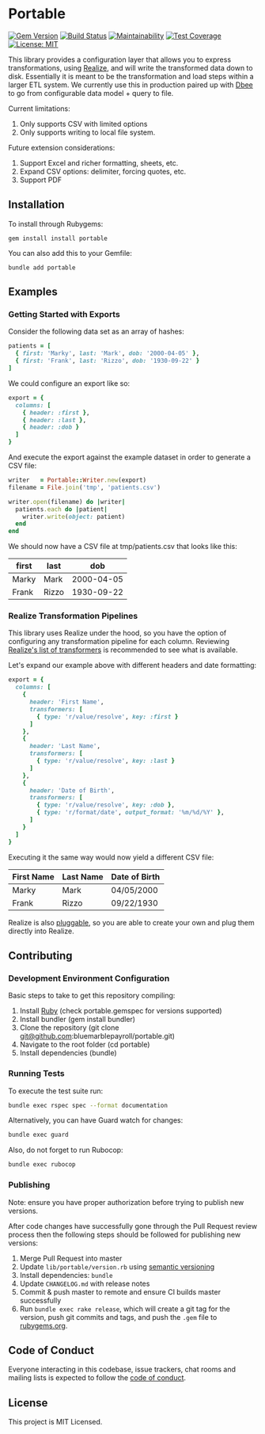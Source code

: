 # Portable

[![Gem Version](https://badge.fury.io/rb/portable.svg)](https://badge.fury.io/rb/portable) [![Build Status](https://travis-ci.org/bluemarblepayroll/portable.svg?branch=master)](https://travis-ci.org/bluemarblepayroll/portable) [![Maintainability](https://api.codeclimate.com/v1/badges/4b47ce94b0c9d889e648/maintainability)](https://codeclimate.com/github/bluemarblepayroll/portable/maintainability) [![Test Coverage](https://api.codeclimate.com/v1/badges/4b47ce94b0c9d889e648/test_coverage)](https://codeclimate.com/github/bluemarblepayroll/portable/test_coverage) [![License: MIT](https://img.shields.io/badge/License-MIT-yellow.svg)](https://opensource.org/licenses/MIT)

This library provides a configuration layer that allows you to express transformations, using [Realize](https://github.com/bluemarblepayroll/realize), and will write the transformed data down to disk.  Essentially it is meant to be the transformation and load steps within a larger ETL system. We currently use this in production paired up with [Dbee](https://github.com/bluemarblepayroll/dbee) to go from configurable data model + query to file.

Current limitations:

1. Only supports CSV with limited options
2. Only supports writing to local file system.

Future extension considerations:

1. Support Excel and richer formatting, sheets, etc.
2. Expand CSV options: delimiter, forcing quotes, etc.
3. Support PDF

## Installation

To install through Rubygems:

````
gem install install portable
````

You can also add this to your Gemfile:

````
bundle add portable
````

## Examples

### Getting Started with Exports

Consider the following data set as an array of hashes:

````ruby
patients = [
  { first: 'Marky', last: 'Mark', dob: '2000-04-05' },
  { first: 'Frank', last: 'Rizzo', dob: '1930-09-22' }
]
````

We could configure an export like so:

````ruby
export = {
  columns: [
    { header: :first },
    { header: :last },
    { header: :dob }
  ]
}
````

And execute the export against the example dataset in order to generate a CSV file:

````ruby
writer   = Portable::Writer.new(export)
filename = File.join('tmp', 'patients.csv')

writer.open(filename) do |writer|
  patients.each do |patient|
    writer.write(object: patient)
  end
end
````

We should now have a CSV file at tmp/patients.csv that looks like this:

first | last | dob
----- | ---- | -----
Marky | Mark | 2000-04-05
Frank | Rizzo | 1930-09-22

### Realize Transformation Pipelines

This library uses Realize under the hood, so you have the option of configuring any transformation pipeline for each column.  Reviewing [Realize's list of transformers](https://github.com/bluemarblepayroll/realize#transformer-gallery) is recommended to see what is available.

Let's expand our example above with different headers and date formatting:

````ruby
export = {
  columns: [
    {
      header: 'First Name',
      transformers: [
        { type: 'r/value/resolve', key: :first }
      ]
    },
    {
      header: 'Last Name',
      transformers: [
        { type: 'r/value/resolve', key: :last }
      ]
    },
    {
      header: 'Date of Birth',
      transformers: [
        { type: 'r/value/resolve', key: :dob },
        { type: 'r/format/date', output_format: '%m/%d/%Y' },
      ]
    }
  ]
}
````

Executing it the same way would now yield a different CSV file:

First Name | Last Name | Date of Birth
---------- | --------- | -------------
Marky      | Mark      | 04/05/2000
Frank      | Rizzo     | 09/22/1930

Realize is also [pluggable](https://github.com/bluemarblepayroll/realize#plugging-in-transformers), so you are able to create your own and plug them directly into Realize.

## Contributing

### Development Environment Configuration

Basic steps to take to get this repository compiling:

1. Install [Ruby](https://www.ruby-lang.org/en/documentation/installation/) (check portable.gemspec for versions supported)
2. Install bundler (gem install bundler)
3. Clone the repository (git clone git@github.com:bluemarblepayroll/portable.git)
4. Navigate to the root folder (cd portable)
5. Install dependencies (bundle)

### Running Tests

To execute the test suite run:

````bash
bundle exec rspec spec --format documentation
````

Alternatively, you can have Guard watch for changes:

````bash
bundle exec guard
````

Also, do not forget to run Rubocop:

````bash
bundle exec rubocop
````

### Publishing

Note: ensure you have proper authorization before trying to publish new versions.

After code changes have successfully gone through the Pull Request review process then the following steps should be followed for publishing new versions:

1. Merge Pull Request into master
2. Update `lib/portable/version.rb` using [semantic versioning](https://semver.org/)
3. Install dependencies: `bundle`
4. Update `CHANGELOG.md` with release notes
5. Commit & push master to remote and ensure CI builds master successfully
6. Run `bundle exec rake release`, which will create a git tag for the version, push git commits and tags, and push the `.gem` file to [rubygems.org](https://rubygems.org).

## Code of Conduct

Everyone interacting in this codebase, issue trackers, chat rooms and mailing lists is expected to follow the [code of conduct](https://github.com/bluemarblepayroll/portable/blob/master/CODE_OF_CONDUCT.md).

## License

This project is MIT Licensed.
